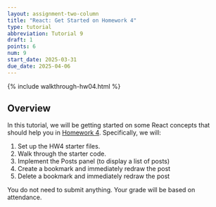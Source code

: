 ```yaml
---
layout: assignment-two-column
title: "React: Get Started on Homework 4"
type: tutorial
abbreviation: Tutorial 9
draft: 1
points: 6
num: 9
start_date: 2025-03-31
due_date: 2025-04-06
---
```


{% include walkthrough-hw04.html %}

## Overview
In this tutorial, we will be getting started on some React concepts that should help you in [Homework 4](hw04). Specifically, we will:

1. Set up the HW4 starter files.
1. Walk through the starter code.
1. Implement the Posts panel (to display a list of posts)
1. Create a bookmark and immediately redraw the post
1. Delete a bookmark and immediately redraw the post


You do not need to submit anything. Your grade will be based on attendance.